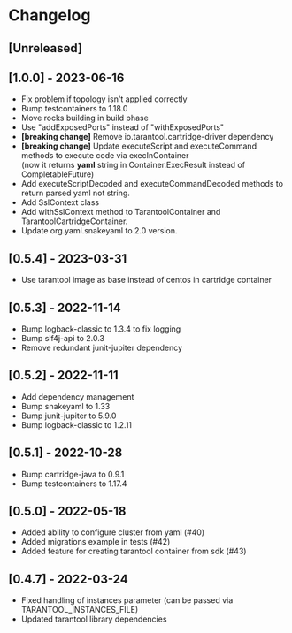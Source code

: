 # Changelog

## [Unreleased]

## [1.0.0] - 2023-06-16
- Fix problem if topology isn't applied correctly
- Bump testcontainers to 1.18.0
- Move rocks building in build phase
- Use "addExposedPorts" instead of "withExposedPorts"
- **[breaking change]** Remove io.tarantool.cartridge-driver dependency
- **[breaking change]** Update executeScript and executeCommand methods to execute code via execInContainer  
  (now it returns **yaml** string in Container.ExecResult instead of CompletableFuture)
- Add executeScriptDecoded and executeCommandDecoded methods to return parsed yaml not string.
- Add SslContext class
- Add withSslContext method to TarantoolContainer and TarantoolCartridgeContainer.
- Update org.yaml.snakeyaml to 2.0 version.

## [0.5.4] - 2023-03-31
- Use tarantool image as base instead of centos in cartridge container

## [0.5.3] - 2022-11-14
- Bump logback-classic to 1.3.4 to fix logging
- Bump slf4j-api to 2.0.3
- Remove redundant junit-jupiter dependency

## [0.5.2] - 2022-11-11
- Add dependency management
- Bump snakeyaml to 1.33
- Bump junit-jupiter to 5.9.0
- Bump logback-classic to 1.2.11

## [0.5.1] - 2022-10-28
- Bump cartridge-java to 0.9.1
- Bump testcontainers to 1.17.4

## [0.5.0] - 2022-05-18
- Added ability to configure cluster from yaml (#40)
- Added migrations example in tests (#42)
- Added feature for creating tarantool container from sdk (#43)

## [0.4.7] - 2022-03-24
 - Fixed handling of instances parameter (can be passed via TARANTOOL_INSTANCES_FILE)
 - Updated tarantool library dependencies

